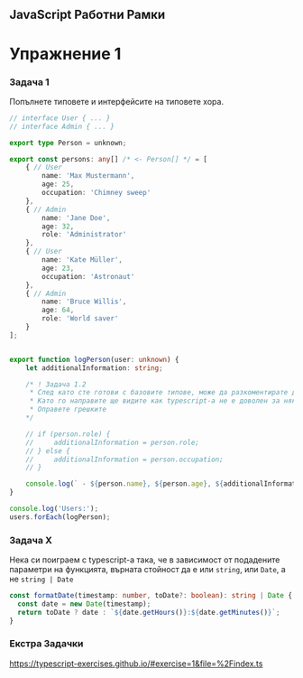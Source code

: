 ## JavaScript Работни Рамки
# Упражнение 1


### Задача 1
Попълнете типовете и интерфейсите на типовете хора.
```ts
// interface User { ... }
// interface Admin { ... }

export type Person = unknown;

export const persons: any[] /* <- Person[] */ = [
    { // User
        name: 'Max Mustermann',
        age: 25,
        occupation: 'Chimney sweep'
    },
    { // Admin
        name: 'Jane Doe',
        age: 32,
        role: 'Administrator'
    },
    { // User
        name: 'Kate Müller',
        age: 23,
        occupation: 'Astronaut'
    },
    { // Admin
        name: 'Bruce Willis',
        age: 64,
        role: 'World saver'
    }
];


export function logPerson(user: unknown) {
    let additionalInformation: string;

    /* ! Задача 1.2
     * След като сте готови с базовите типове, може да разкоментирате долните редове
     * Като го направите ще видите как typescript-a не е доволен за някои неща
     * Оправете грешките
    */

    // if (person.role) {
    //     additionalInformation = person.role;
    // } else {
    //     additionalInformation = person.occupation;
    // }

    console.log(` - ${person.name}, ${person.age}, ${additionalInformation}`);
}

console.log('Users:');
users.forEach(logPerson);
```


### Задача X

Нека си поиграем с typescript-a така, че в зависимост от подадените параметри на функцията, върната стойност да е или `string`, или `Date`, а не `string | Date`

```ts
const formatDate(timestamp: number, toDate?: boolean): string | Date {
  const date = new Date(timestamp);
  return toDate ? date : `${date.getHours()}:${date.getMinutes()}`;
}
```

### Екстра Задачки
https://typescript-exercises.github.io/#exercise=1&file=%2Findex.ts
